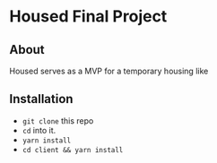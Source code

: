 # Housed Final Project

## About

Housed serves as a MVP for a temporary housing like

## Installation

- `git clone` this repo
- `cd` into it.
- `yarn install`
- `cd client && yarn install`
